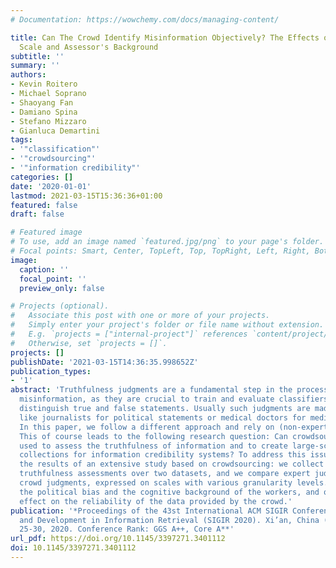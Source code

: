 ```yaml
---
# Documentation: https://wowchemy.com/docs/managing-content/

title: Can The Crowd Identify Misinformation Objectively? The Effects of Judgment
  Scale and Assessor's Background
subtitle: ''
summary: ''
authors:
- Kevin Roitero
- Michael Soprano
- Shaoyang Fan
- Damiano Spina
- Stefano Mizzaro
- Gianluca Demartini
tags:
- '"classification"'
- '"crowdsourcing"'
- '"information credibility"'
categories: []
date: '2020-01-01'
lastmod: 2021-03-15T15:36:36+01:00
featured: false
draft: false

# Featured image
# To use, add an image named `featured.jpg/png` to your page's folder.
# Focal points: Smart, Center, TopLeft, Top, TopRight, Left, Right, BottomLeft, Bottom, BottomRight.
image:
  caption: ''
  focal_point: ''
  preview_only: false

# Projects (optional).
#   Associate this post with one or more of your projects.
#   Simply enter your project's folder or file name without extension.
#   E.g. `projects = ["internal-project"]` references `content/project/deep-learning/index.md`.
#   Otherwise, set `projects = []`.
projects: []
publishDate: '2021-03-15T14:36:35.998652Z'
publication_types:
- '1'
abstract: 'Truthfulness judgments are a fundamental step in the process of fighting
  misinformation, as they are crucial to train and evaluate classifiers that automatically
  distinguish true and false statements. Usually such judgments are made by experts,
  like journalists for political statements or medical doctors for medical statements.
  In this paper, we follow a different approach and rely on (non-expert) crowd workers.
  This of course leads to the following research question: Can crowdsourcing be reliably
  used to assess the truthfulness of information and to create large-scale labeled
  collections for information credibility systems? To address this issue, we present
  the results of an extensive study based on crowdsourcing: we collect thousands of
  truthfulness assessments over two datasets, and we compare expert judgments with
  crowd judgments, expressed on scales with various granularity levels. We also measure
  the political bias and the cognitive background of the workers, and quantify their
  effect on the reliability of the data provided by the crowd.'
publication: '*Proceedings of the 43st International ACM SIGIR Conference on Research
  and Development in Information Retrieval (SIGIR 2020). Xi’an, China (Online). July
  25-30, 2020. Conference Rank: GGS A++, Core A**'
url_pdf: https://doi.org/10.1145/3397271.3401112
doi: 10.1145/3397271.3401112
---
```

